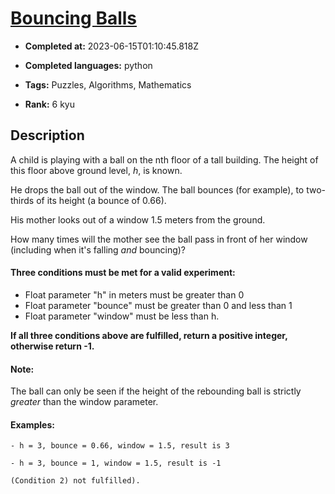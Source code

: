 # [Bouncing Balls](https://www.codewars.com/kata/5544c7a5cb454edb3c000047)

- **Completed at:** 2023-06-15T01:10:45.818Z

- **Completed languages:** python

- **Tags:** Puzzles, Algorithms, Mathematics

- **Rank:** 6 kyu

## Description

A child is playing with a ball on the nth floor of a tall building.
The height of this floor above ground level, *h*, is known. 

He drops the ball out of the window. The ball bounces (for example), to two-thirds of its height (a bounce of 0.66).
 
His mother looks out of a window 1.5 meters from the ground.

How many times will the mother see the ball pass in front of her window (including when it's falling _and_ bouncing)?

#### Three conditions must be met for a valid experiment:

*  Float parameter "h" in meters must be greater than 0
*  Float parameter "bounce" must be greater than 0 and less than 1
*  Float parameter "window" must be less than h.

**If all three conditions above are fulfilled, return a positive integer, otherwise return -1.**

#### Note:
The ball can only be seen if the height of the rebounding ball is strictly *greater* than the window parameter.

#### Examples:
```
- h = 3, bounce = 0.66, window = 1.5, result is 3

- h = 3, bounce = 1, window = 1.5, result is -1 

(Condition 2) not fulfilled).
```